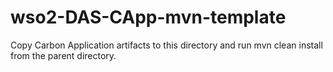 # wso2-DAS-CApp-mvn-template

Copy Carbon Application artifacts to this directory and run mvn clean install from the parent directory.
